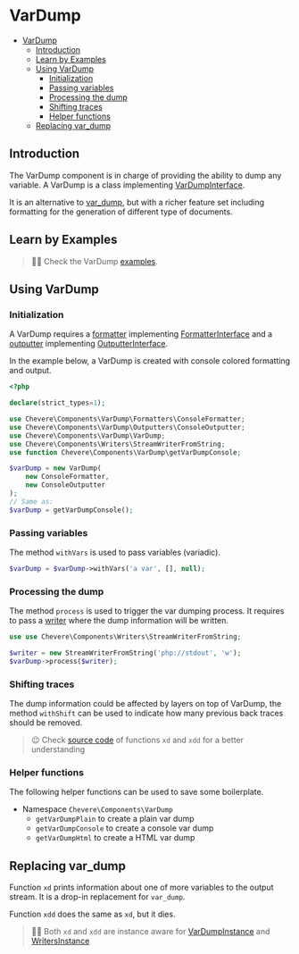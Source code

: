 # VarDump

- [VarDump](#vardump)
  - [Introduction](#introduction)
  - [Learn by Examples](#learn-by-examples)
  - [Using VarDump](#using-vardump)
    - [Initialization](#initialization)
    - [Passing variables](#passing-variables)
    - [Processing the dump](#processing-the-dump)
    - [Shifting traces](#shifting-traces)
    - [Helper functions](#helper-functions)
  - [Replacing var_dump](#replacing-var_dump)

## Introduction

The VarDump component is in charge of providing the ability to dump any variable. A VarDump is a class implementing [VarDumpInterface](Chevere\Interfaces\VarDump\VarDumpInterface).

It is an alternative to [var_dump](https://www.php.net/manual/en/function.var-dump.php), but with a richer feature set including formatting for the generation of different type of documents.

## Learn by Examples

> 🧔🏾 Check the VarDump [examples](https://github.com/chevere/examples/tree/master/02.VarDump).

## Using VarDump

### Initialization

A VarDump requires a [formatter]() implementing [FormatterInterface]() and a [outputter]() implementing [OutputterInterface]().

In the example below, a VarDump is created with console colored formatting and output.

```php
<?php

declare(strict_types=1);

use Chevere\Components\VarDump\Formatters\ConsoleFormatter;
use Chevere\Components\VarDump\Outputters\ConsoleOutputter;
use Chevere\Components\VarDump\VarDump;
use Chevere\Components\Writers\StreamWriterFromString;
use function Chevere\Components\VarDump\getVarDumpConsole;

$varDump = new VarDump(
    new ConsoleFormatter,
    new ConsoleOutputter
);
// Same as:
$varDump = getVarDumpConsole();
```

### Passing variables

The method `withVars` is used to pass variables (variadic).

```php
$varDump = $varDump->withVars('a var', [], null);
```

### Processing the dump

The method `process` is used to trigger the var dumping process. It requires to pass a [writer](./writer.md) where the dump information will be written.

```php
use use Chevere\Components\Writers\StreamWriterFromString;

$writer = new StreamWriterFromString('php://stdout', 'w');
$varDump->process($writer);
```

### Shifting traces

The dump information could be affected by layers on top of VarDump, the method `withShift` can be used to indicate how many previous back traces should be removed.

> 😉 Check [source code](https://github.com/chevere/chevere/blob/master/components/VarDump/functions.php) of functions `xd` and `xdd` for a better understanding

### Helper functions

The following helper functions can be used to save some boilerplate.

* Namespace `Chevere\Components\VarDump`
  * `getVarDumpPlain` to create a plain var dump
  * `getVarDumpConsole` to create a console var dump
  * `getVarDumpHtml` to create a HTML var dump

## Replacing var_dump

Function `xd` prints information about one of more variables to the output stream. It is a drop-in replacement for `var_dump`.

Function `xdd` does the same as `xd`, but it dies.

> 🧔🏾 Both `xd` and `xdd` are instance aware for [VarDumpInstance]() and [WritersInstance]()